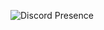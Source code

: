 



![Discord Presence](https://lanyard-profile-readme.vercel.app/api/852381000528035890?borderRadius=10px&idleMessage=Probably%20Playing!)











<!---
<p align="center">
  <a href="/">
      <img 
      src="./assets/img/nanduwastaken.png" 
      alt="Nandu" 
      width="200" 
      height="200"
      >
  </a>
</p>

<h1 align="center">👋・Hi i'm Nandu</h1>


Welcome to my Github, I'm Nandu, a developer,
self-taught beginner and passionate about IT.
By the way, I'm mainly "specialized" in javascript and python.



## ⭐ About Me:

- 🔭 I’m currently learning **Secret Stuff!**

- 📫 How to reach me [^-^](https://tinyurl.com/NanduWasTaken)

- ✅ Currently Working on Secret Stuff!


## 📘 Skills:

[![Language and Tool](https://skillicons.dev/icons?i=javascript,typescript,nodejs,python,html,css,mongodb,replit,express,github,bootstrap,react,nextjs,git)](./)


## 🔗 Links

<a href="https://discord.com/users/852381000528035890" target="_blank" rel="noreferrer">
  <picture>
    <source media="(prefers-color-scheme: dark)" srcset="https://raw.githubusercontent.com/danielcranney/profileme-dev/main/public/icons/socials/discord.svg" />
    <source media="(prefers-color-scheme: light)" srcset="https://raw.githubusercontent.com/danielcranney/profileme-dev/main/public/icons/socials/discord.svg" />
    <img src="https://raw.githubusercontent.com/danielcranney/profileme-dev/main/public/icons/socials/discord.svg" alt="Discord" width="32" height="32" />
  </picture>
</a>
<a href="https://www.github.com/nanduwastaken" target="_blank" rel="noreferrer">
  <picture>
    <source media="(prefers-color-scheme: dark)" srcset="https://raw.githubusercontent.com/danielcranney/readme-generator/main/public/icons/socials/github-dark.svg" />
    <source media="(prefers-color-scheme: light)" srcset="https://raw.githubusercontent.com/danielcranney/readme-generator/main/public/icons/socials/github.svg" />
    <img src="https://raw.githubusercontent.com/danielcranney/readme-generator/main/public/icons/socials/github.svg" alt="GitHub" width="32" height="32" />
  </picture>
</a>
<a href="https://www.x.com/nanduwastaken" target="_blank" rel="noreferrer">
  <picture>
    <source media="(prefers-color-scheme: dark)" srcset="https://raw.githubusercontent.com/danielcranney/readme-generator/main/public/icons/socials/twitter-dark.svg" />
    <source media="(prefers-color-scheme: light)" srcset="https://raw.githubusercontent.com/danielcranney/readme-generator/main/public/icons/socials/twitter.svg" />
    <img src="https://raw.githubusercontent.com/danielcranney/readme-generator/main/public/icons/socials/twitter.svg" alt="Twitter" width="32" height="32" />
  </picture>
</a>




## ⚙️ Activity


[![Discord Presence](https://lanyard-profile-readme.vercel.app/api/852381000528035890?borderRadius=10px&idleMessage=Probably%20Playing!)](https://discord.com/users/852381000528035890)

 



<details>
    
<summary>GitHub Stats</summary>

[![NanduWasTaken's Github Stats](https://github-readme-stats.vercel.app/api?username=NanduWasTaken&count_private=true&show_icons=true&theme=midnight-purple)](https://github.com/NanduWasTaken)

   

[![NanduWasTaken's Github Stats](https://github-readme-stats.vercel.app/api/top-langs/?username=NanduWasTaken&layout=compact&theme=midnight-purple)](https://github.com/NanduWasTaken)

</details>
--->





